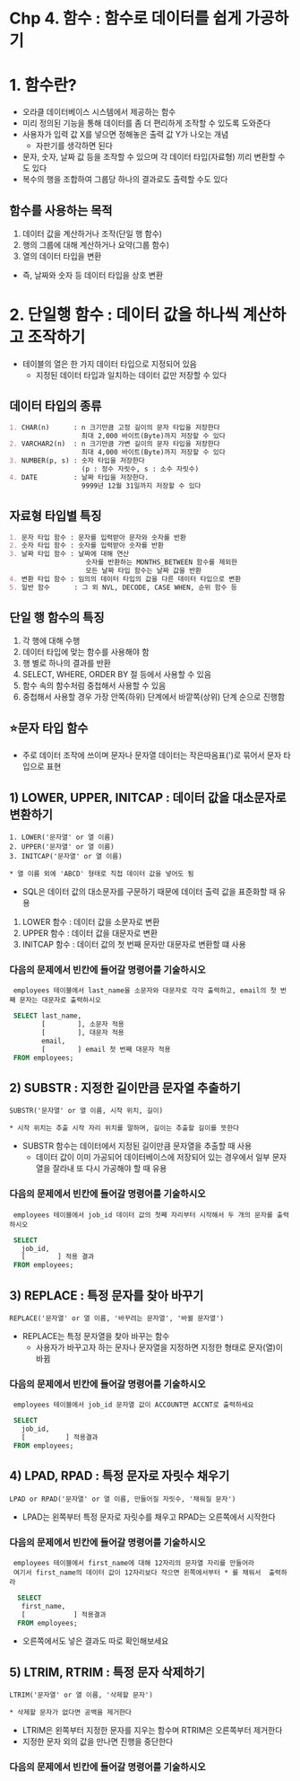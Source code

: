# Chp 4. 함수 : 함수로 데이터를 쉽게 가공하기

# 1. 함수란?
- 오라클 데이터베이스 시스템에서 제공하는 함수
- 미리 정의된 기능을 통해 데이터를 좀 더 편리하게 조작할 수 있도록 도와준다
- 사용자가 입력 값 X를 넣으면 정해놓은 출력 값 Y가 나오는 개념
  - 자판기를 생각하면 된다
- 문자, 숫자, 날짜 값 등을 조작할 수 있으며 각 데이터 타입(자료형) 끼리 변환할 수도 있다
- 복수의 행을 조합하여 그룹당 하나의 결과로도 출력할 수도 있다

## 함수를 사용하는 목적
 1. 데이터 값을 계산하거나 조작(단일 행 함수)
 2. 행의 그룹에 대해 계산하거나 요약(그룹 함수)
 3. 열의 데이터 타입을 변환
   - 즉, 날짜와 숫자 등 데이터 타입을 상호 변환


# 2. 단일행 함수 : 데이터 값을 하나씩 계산하고 조작하기
- 테이블의 열은 한 가지 데이터 타입으로 지정되어 있음
  - 지정된 데이터 타입과 일치하는 데이터 값만 저장할 수 있다

## 데이터 타입의 종류
```Markdown
1. CHAR(n)      : n 크기만큼 고정 길이의 문자 타입을 저장한다
                  최대 2,000 바이트(Byte)까지 저장할 수 있다
2. VARCHAR2(n)  : n 크기만큼 가변 길이의 문자 타입을 저장한다
                  최대 4,000 바이트(Byte)까지 저장할 수 있다
3. NUMBER(p, s) : 숫자 타입을 저장한다
                  (p : 정수 자릿수, s : 소수 자릿수)
4. DATE         : 날짜 타입을 저장한다.
                  9999년 12월 31일까지 저장할 수 있다
```

## 자료형 타입별 특징
```Markdown
1. 문자 타입 함수 : 문자를 입력받아 문자와 숫자를 반환
2. 숫자 타입 함수 : 숫자를 입력받아 숫자를 반환
3. 날짜 타입 함수 : 날짜에 대해 연산
                   숫자를 반환하는 MONTHS_BETWEEN 함수를 제외한
                   모든 날짜 타입 함수는 날짜 값을 반환
4. 변환 타입 함수 : 임의의 데이터 타입의 값을 다른 데이터 타입으로 변환
5. 일반 함수      : 그 외 NVL, DECODE, CASE WHEN, 순위 함수 등
```

## 단일 행 함수의 특징
1. 각 행에 대해 수행
2. 데이터 타입에 맞는 함수를 사용해야 함
3. 행 별로 하나의 결과를 반환
4. SELECT, WHERE, ORDER BY 절 등에서 사용할 수 있음
5. 함수 속의 함수처럼 중첩해서 사용할 수 있음
6. 중첩해서 사용할 경우 가장 안쪽(하위) 단계에서 바깥쪽(상위) 단계 순으로 진행함

## ⭐문자 타입 함수
- 주로 데이터 조작에 쓰이며 문자나 문자열 데이터는 작은따옴표(')로 묶어서 문자 타입으로 표현

## 1) LOWER, UPPER, INITCAP : 데이터 값을 대소문자로 변환하기
```
1. LOWER('문자열' or 열 이름)
2. UPPER('문자열' or 열 이름)
3. INITCAP('문자열' or 열 이름)

* 열 이름 외에 'ABCD' 형태로 직접 데이터 값을 넣어도 됨
```
- SQL은 데이터 값의 대소문자를 구문하기 때문에 데이터 출력 값을 표준화할 때 유용

1. LOWER 함수   : 데이터 값을 소문자로 변환
2. UPPER 함수   : 데이터 값을 대문자로 변환
3. INITCAP 함수 : 데이터 값의 첫 번째 문자만 대문자로 변환할 떄 사용

 ### 다음의 문제에서 빈칸에 들어갈 명령어를 기술하시오
 ```
  employees 테이블에서 last_name을 소문자와 대문자로 각각 출력하고, email의 첫 번째 문자는 대문자로 출력하시오
 ```
 ```SQL
  SELECT last_name,
         [        ], 소문자 적용
         [        ], 대문자 적용
         email,
         [        ] email 첫 번째 대문자 적용
  FROM employees;
 ```

## 2) SUBSTR : 지정한 길이만큼 문자열 추출하기
```
SUBSTR('문자열' or 열 이름, 시작 위치, 길이)

* 시작 위치는 추출 시작 자리 위치를 말하며, 길이는 추출할 길이를 뜻한다
```
- SUBSTR 함수는 데이터에서 지정된 길이만큼 문자열을 추출할 때 사용
  - 데이터 값이 이미 가공되어 데이터베이스에 저장되어 있는 경우에서
    일부 문자열을 잘라내 또 다시 가공해야 할 때 유용

 ### 다음의 문제에서 빈칸에 들어갈 명령어를 기술하시오
 ```
  employees 테이블에서 job_id 데이터 값의 첫째 자리부터 시작해서 두 개의 문자를 출력하시오
 ```
 ```SQL
  SELECT
    job_id,
    [        ] 적용 결과
  FROM employees;
 ```

## 3) REPLACE : 특정 문자를 찾아 바꾸기
```
REPLACE('문자열' or 열 이름, '바꾸려는 문자열', '바뀔 문자열')
```
- REPLACE는 특정 문자열을 찾아 바꾸는 함수
  - 사용자가 바꾸고자 하는 문자나 문자열을 지정하면 지정한 형태로 문자(열)이 바뀜
 ### 다음의 문제에서 빈칸에 들어갈 명령어를 기술하시오
 ```
  employees 테이블에서 job_id 문자열 값이 ACCOUNT면 ACCNT로 출력하세요
 ```
 ```SQL
  SELECT
    job_id,
    [          ] 적용결과
  FROM employees;
 ```

## 4) LPAD, RPAD : 특정 문자로 자릿수 채우기
```
LPAD or RPAD('문자열' or 열 이름, 만들어질 자릿수, '채워질 문자')
```
- LPAD는 왼쪽부터 특정 문자로 자릿수를 채우고 RPAD는 오른쪽에서 시작한다

 ### 다음의 문제에서 빈칸에 들어갈 명령어를 기술하시오
 ```
  employees 테이블에서 first_name에 대해 12자리의 문자열 자리를 만들어라
  여기서 first_name의 데이터 값이 12자리보다 작으면 왼쪽에서부터 * 를 채워서  출력하라
 ```
 ```SQL
   SELECT
    first_name,
    [            ] 적용결과
   FROM employees;
 ```
 - 오른쪽에서도 넣은 결과도 따로 확인해보세요

## 5) LTRIM, RTRIM : 특정 문자 삭제하기
```
LTRIM('문자열' or 열 이름, '삭제할 문자')

* 삭제할 문자가 없다면 공백을 제거한다
```
- LTRIM은 왼쪽부터 지정한 문자를 지우는 함수며 RTRIM은 오른쪽부터 제거한다
- 지정한 문자 외의 값을 만나면 진행을 중단한다
 ### 다음의 문제에서 빈칸에 들어갈 명령어를 기술하시오
 ```

 ```